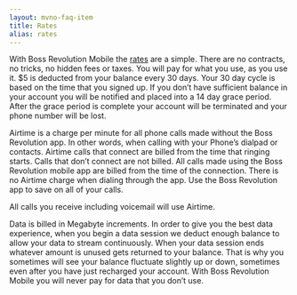 ```yaml
---
layout: mvno-faq-item
title: Rates
alias: rates
---
```


With Boss Revolution Mobile the <a href="index.html#rates-block" target="\_blank">rates</a> are a simple.  There are no contracts, no tricks, no hidden fees or taxes.   You will pay for what you use, as you use it. $5 is deducted from your balance every 30 days.  Your 30 day cycle is based on the time that you signed up.  If you don’t have sufficient balance in your account you will be notified and placed into a 14 day grace period.   After the grace period is complete your account will be terminated and your phone number will be lost.

Airtime is a charge per minute for all phone calls made without the Boss Revolution app.  In other words, when calling with your Phone’s dialpad or contacts.   Airtime calls that connect are billed from the time that ringing starts.  Calls that don’t connect are not billed.  All calls made using the Boss Revolution mobile app are billed from the time of the connection.  There is no Airtime charge when dialing through the app. Use the Boss Revolution app to save on all of your calls.

All calls you receive including voicemail will use Airtime.

Data is billed in Megabyte increments.  In order to give you the best data experience, when you begin a data session we deduct enough balance to allow your data to stream continuously. When your data session ends whatever amount is unused gets returned to your balance.  That is why you sometimes will see your balance fluctuate slightly up or down, sometimes even after you have just recharged your account.  With Boss Revolution Mobile you will never pay for data that you don’t use.

